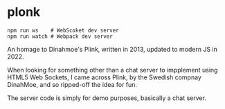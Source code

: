 # plonk

    npm run ws    # WebScoket dev server
    npm run watch # Webpack dev server

An homage to Dinahmoe's Plink, written in 2013, updated to modern JS in 2022.

When looking for something other than a chat server to impplement using HTML5 Web Sockets,
I came across Plink, by the Swedish compnay DinahMoe, and so ripped-off the idea for fun.

The server code is simply for demo purposes, basically a chat server.
